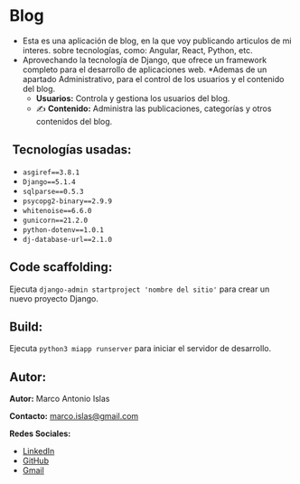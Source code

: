 #  Blog

* Esta es una aplicación de blog, en la que voy publicando articulos de mi interes. sobre tecnologías, como: Angular, React, Python, etc. 
* Aprovechando la tecnología de Django, que ofrece un framework completo para el desarrollo de aplicaciones web. 
*Ademas de un apartado Administrativo, para el control de los usuarios y el contenido del blog. 
    * **Usuarios:** Controla y gestiona los usuarios del blog.
    * ✍️ **Contenido:** Administra las publicaciones, categorías y otros contenidos del blog.

## ️ Tecnologías usadas:

* `asgiref==3.8.1`
* `Django==5.1.4` 
* `sqlparse==0.5.3`
* `psycopg2-binary==2.9.9`
* `whitenoise==6.6.0`
* `gunicorn==21.2.0`
* `python-dotenv==1.0.1`
* `dj-database-url==2.1.0`

##  Code scaffolding:

Ejecuta `django-admin startproject 'nombre del sitio'` para crear un nuevo proyecto Django.

##  Build:

Ejecuta `python3 miapp runserver` para iniciar el servidor de desarrollo.

##  Autor:

**Autor:** Marco Antonio Islas

**Contacto:** marco.islas@gmail.com

**Redes Sociales:** 

* [LinkedIn](https://www.linkedin.com/in/marco3islas/)
* [GitHub](https://github.com/marco3islas)
* [Gmail](mailto:marco3islas@gmail.com)